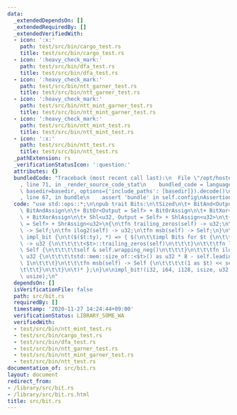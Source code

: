 ```yaml
---
data:
  _extendedDependsOn: []
  _extendedRequiredBy: []
  _extendedVerifiedWith:
  - icon: ':x:'
    path: test/src/bin/cargo_test.rs
    title: test/src/bin/cargo_test.rs
  - icon: ':heavy_check_mark:'
    path: test/src/bin/dfa_test.rs
    title: test/src/bin/dfa_test.rs
  - icon: ':heavy_check_mark:'
    path: test/src/bin/ntt_garner_test.rs
    title: test/src/bin/ntt_garner_test.rs
  - icon: ':heavy_check_mark:'
    path: test/src/bin/ntt_mint_garner_test.rs
    title: test/src/bin/ntt_mint_garner_test.rs
  - icon: ':heavy_check_mark:'
    path: test/src/bin/ntt_mint_test.rs
    title: test/src/bin/ntt_mint_test.rs
  - icon: ':x:'
    path: test/src/bin/ntt_test.rs
    title: test/src/bin/ntt_test.rs
  _pathExtension: rs
  _verificationStatusIcon: ':question:'
  attributes: {}
  bundledCode: "Traceback (most recent call last):\n  File \"/opt/hostedtoolcache/Python/3.9.0/x64/lib/python3.9/site-packages/onlinejudge_verify/documentation/build.py\"\
    , line 71, in _render_source_code_stat\n    bundled_code = language.bundle(stat.path,\
    \ basedir=basedir, options={'include_paths': [basedir]}).decode()\n  File \"/opt/hostedtoolcache/Python/3.9.0/x64/lib/python3.9/site-packages/onlinejudge_verify/languages/user_defined.py\"\
    , line 67, in bundle\n    assert 'bundle' in self.config\nAssertionError\n"
  code: "use std::ops::*;\n\npub trait Bits:\n\tSized\n\t+ BitAnd<Output = Self> +\
    \ BitAndAssign\n\t+ BitOr<Output = Self> + BitOrAssign\n\t+ BitXor<Output = Self>\
    \ + BitXorAssign\n\t+ Shl<u32, Output = Self> + ShlAssign<u32>\n\t+ Shr<u32, Output\
    \ = Self> + ShrAssign<u32>\n{\n\tfn trailing_zeros(self) -> u32;\n\tfn lsb(self)\
    \ -> Self;\n\tfn ilog2(self) -> u32;\n\tfn msb(self) -> Self;\n}\n\nmacro_rules!\
    \ impl_bit {\n\t($($t:ty), *) => { $(\n\t\timpl Bits for $t {\n\t\t\tfn trailing_zeros(self)\
    \ -> u32 {\n\t\t\t\t<$t>::trailing_zeros(self)\n\t\t\t}\n\t\t\tfn lsb(self) ->\
    \ Self {\n\t\t\t\tself & self.wrapping_neg()\n\t\t\t}\n\t\t\tfn ilog2(self) ->\
    \ u32 {\n\t\t\t\tstd::mem::size_of::<$t>() as u32 * 8 - self.leading_zeros() -\
    \ 1\n\t\t\t}\n\t\t\tfn msb(self) -> Self {\n\t\t\t\t(1 as $t) << self.ilog2()\n\
    \t\t\t}\n\t\t}\n\t)* };\n}\n\nimpl_bit!(i32, i64, i128, isize, u32, u64, u128,\
    \ usize);\n"
  dependsOn: []
  isVerificationFile: false
  path: src/bit.rs
  requiredBy: []
  timestamp: '2020-11-27 14:24:44+09:00'
  verificationStatus: LIBRARY_SOME_WA
  verifiedWith:
  - test/src/bin/ntt_mint_test.rs
  - test/src/bin/cargo_test.rs
  - test/src/bin/dfa_test.rs
  - test/src/bin/ntt_garner_test.rs
  - test/src/bin/ntt_mint_garner_test.rs
  - test/src/bin/ntt_test.rs
documentation_of: src/bit.rs
layout: document
redirect_from:
- /library/src/bit.rs
- /library/src/bit.rs.html
title: src/bit.rs
---
```

